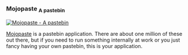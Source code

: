 ### Mojopaste <sub>A pastebin</sub>

[![Mojopaste - A pastebin](/uploads/2022/02/2022-02-20-mojopaste-1024x768.jpg)](https://thorsen.pm/paste/)

[Mojopaste](https://thorsen.pm/paste/) is a pastebin application. There are
about one million of these out there, but if you need to run something
internally at work or you just fancy having your own pastebin, this is your
application.
